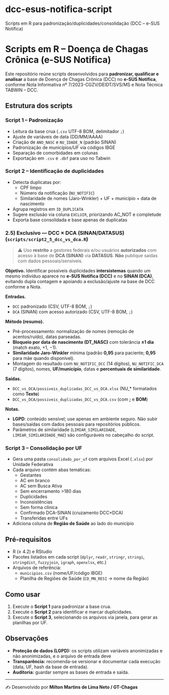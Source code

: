 # dcc-esus-notifica-script
Scripts em R para padronização/duplicidades/consolidação (DCC – e-SUS Notifica)
# Scripts em R – Doença de Chagas Crônica (e-SUS Notifica)

Este repositório reúne scripts desenvolvidos para **padronizar, qualificar e analisar** a base de Doença de Chagas Crônica (DCC) no **e-SUS Notifica**, conforme Nota Informativa nº 7/2023-CGZV/DEIDT/SVS/MS e Nota Técnica TABWIN – DCC.

## Estrutura dos scripts

### Script 1 – Padronização
- Leitura da base crua (`.csv` UTF-8 BOM, delimitador `;`)
- Ajuste de variáveis de data (DD/MM/AAAA)
- Criação de `ANO_NASC` e `NU_IDADE_N` (padrão SINAN)
- Padronização de municípios/UF via códigos IBGE
- Separação de comorbidades em colunas
- Exportação em `.csv` e `.dbf` para uso no Tabwin

### Script 2 – Identificação de duplicidades
- Detecta duplicatas por:
  - CPF limpo
  - Número da notificação (`NU_NOTIFIC`)
  - Similaridade de nomes (Jaro-Winkler) + UF + município + data de nascimento
- Agrupa registros em `ID_DUPLICATA`
- Sugere exclusão via coluna `EXCLUIR`, priorizando AC_NOT e completude
- Exporta base consolidada e base apenas de duplicatas

### 2.5) Exclusivo — DCC × DCA (SINAN/DATASUS) (`scripts/script2_5_dcc_vs_dca.R`)
> ⚠️ Uso **restrito** a gestores federais e/ou usuários **autorizados** com acesso à base de **DCA (SINAN)** via **DATASUS**. **Não** publique saídas com dados pessoais/sensíveis.

**Objetivo.** Identificar possíveis duplicidades **intersistemas** quando um mesmo indivíduo aparece no **e-SUS Notifica (DCC)** e no **SINAN (DCA)**, evitando dupla contagem e apoiando a exclusão/ajuste na base de DCC conforme a Nota.

**Entradas.**
- `DCC` padronizado (CSV, UTF-8 BOM, `;`)
- `DCA` (SINAN) com acesso autorizado (CSV, UTF-8 BOM, `;`)

**Método (resumo).**
- Pré-processamento: normalização de nomes (remoção de acentos/ruído), datas parseadas.
- **Bloqueio por data de nascimento (DT_NASC)** com tolerância **±1 dia** (match exato, +1, −1).
- **Similaridade Jaro-Winkler** mínima (padrão **0,95** para paciente; **0,95** para mãe quando disponível).
- Montagem do resultado com `NU_NOTIFIC_DCC` (14 dígitos), `NU_NOTIFIC_DCA` (7 dígitos), nomes, **UF/município**, datas e **percentuais de similaridade**.

**Saídas.**
- `DCC_vs_DCA/possiveis_duplicadas_DCC_vs_DCA.xlsx` (NU_* formatados como **Texto**)
- `DCC_vs_DCA/possiveis_duplicadas_DCC_vs_DCA.csv` (com **;** e **BOM**)

**Notas.**
- **LGPD**: conteúdo sensível; use apenas em ambiente seguro. Não subir bases/saídas com dados pessoais para repositórios públicos.
- Parâmetros de similaridade (`LIMIAR_SIMILARIDADE`, `LIMIAR_SIMILARIDADE_MAE`) são configuráveis no cabeçalho do script.


### Script 3 – Consolidação por UF
- Gera uma pasta `consolidado_por_uf` com arquivos Excel (`.xlsx`) por Unidade Federativa
- Cada arquivo contém abas temáticas:
  - Gestantes
  - AC em branco
  - AC sem Busca Ativa
  - Sem encerramento >180 dias
  - Duplicidades
  - Inconsistências
  - Sem forma clínica
  - Confirmado DCA-SINAN (cruzamento DCC×DCA)
  - Transferidas entre UFs
- Adiciona coluna de **Região de Saúde** ao lado do município

## Pré-requisitos
- R (≥ 4.2) e RStudio
- Pacotes listados em cada script (`dplyr`, `readr`, `stringr`, `stringi`, `stringdist`, `fuzzyjoin`, `igraph`, `openxlsx`, etc.)
- Arquivos de referência:
  - `municipios.csv` (nome/UF/código IBGE)
  - Planilha de Regiões de Saúde (`CD_MN_RESI` → nome da Região)

## Como usar
1. Execute o **Script 1** para padronizar a base crua.  
2. Execute o **Script 2** para identificar e marcar duplicidades.  
3. Execute o **Script 3**, selecionando os arquivos via janela, para gerar as planilhas por UF.

## Observações
- **Proteção de dados (LGPD):** os scripts utilizam variáveis anonimizadas e não anonimizadas, e o arquivo de entrada deve 
- **Transparência:** recomenda-se versionar e documentar cada execução (data, UF, hash da base de entrada).
- **Auditoria:** guardar sempre as bases de entrada e saída.

---

✍️ Desenvolvido por **Milton Martins de Lima Neto / GT-Chagas**
